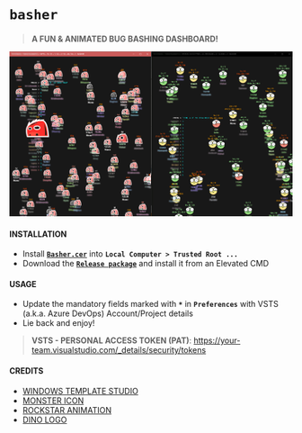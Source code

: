 # `basher`
> **A FUN & ANIMATED BUG BASHING DASHBOARD!**

![Snapshot](Snapshot.gif)

#### INSTALLATION
- Install [**`Basher.cer`**](Basher.cer) into **`Local Computer > Trusted Root ...`**
- Download the [**`Release package`**](https://github.com/vamsitp/basher/releases) and install it from an Elevated CMD

#### USAGE
- Update the mandatory fields marked with **`*`** in **`Preferences`** with VSTS (a.k.a. Azure DevOps) Account/Project details
- Lie back and enjoy!


> **VSTS - PERSONAL ACCESS TOKEN (PAT)**: https://your-team.visualstudio.com/_details/security/tokens 

#### CREDITS
- [WINDOWS TEMPLATE STUDIO](https://marketplace.visualstudio.com/items?itemName=WASTeamAccount.WindowsTemplateStudio)
- [MONSTER ICON](https://opengameart.org/content/enemy-game-character-dark-monster)
- [ROCKSTAR ANIMATION](https://gfycat.com/gifs/detail/FineLeadingElephant)
- [DINO LOGO](https://dribbble.com/shots/3064570-Unable-to-connect)
